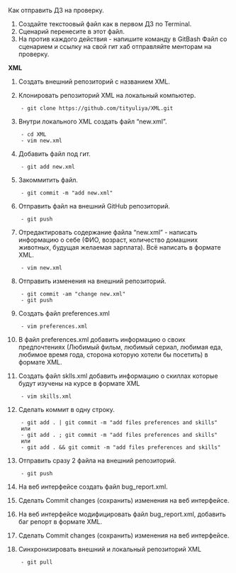 Как отправить ДЗ на проверку.
 1. Создайте текстоовый файл как в первом ДЗ по Terminal.
 2. Сценарий перенесите в этот файл.
 3. На против каждого действия - напишите команду в GitBash
Файл со сценарием и ссылку на свой гит хаб отправляйте менторам на проверку.


__XML__

1. Создать внешний репозиторий c названием XML.

2. Клонировать репозиторий XML на локальный компьютер.
```
    - git clone https://github.com/tityuliya/XML.git
```
3. Внутри локального XML создать файл “new.xml”.
```
    - cd XML
    - vim new.xml
```
4. Добавить файл под гит.
```
    - git add new.xml
```
5. Закоммитить файл.
```
    - git commit -m "add new.xml"
```
6. Отправить файл на внешний GitHub репозиторий.
```
    - git push
```
7. Отредактировать содержание файла “new.xml” - написать информацию о себе (ФИО, возраст, количество домашних животных, будущая желаемая зарплата). Всё написать в формате XML.
```
    - vim new.xml
```
8. Отправить изменения на внешний репозиторий.
``` 
    - git commit -am "change new.xml"
    - git push
```
9. Создать файл preferences.xml
```
    - vim preferences.xml
```
10. В файл preferences.xml добавить информацию о своих предпочтениях (Любимый фильм, любимый сериал, любимая еда, любимое время года, сторона которую хотели бы посетить) в формате XML.

11. Создать файл sklls.xml добавить информацию о скиллах которые будут изучены на курсе в формате XML
```
    - vim skills.xml
```
12. Сделать коммит в одну строку.
```
    - git add . | git commit -m "add files preferences and skills"
    или
    - git add . ; git commit -m "add files preferences and skills"
    или
    - git add . && git commit -m "add files preferences and skills"
```
13. Отправить сразу 2 файла на внешний репозиторий.
```
    - git push
```
14. На веб интерфейсе создать файл bug_report.xml.

15. Сделать Commit changes (сохранить) изменения на веб интерфейсе.

16. На веб интерфейсе модифицировать файл bug_report.xml, добавить баг репорт в формате XML.

17. Сделать Commit changes (сохранить) изменения на веб интерфейсе.

18. Синхронизировать внешний и локальный репозиторий XML
```
    - git pull
```
